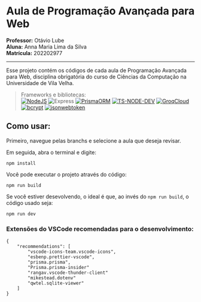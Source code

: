 # Aula de Programação Avançada para Web

**Professor:** Otávio Lube  
**Aluna:** Anna Maria Lima da Silva  
**Matrícula:** 202202977

---

Esse projeto contém os códigos de cada aula de Programação Avançada para Web, disciplina obrigatória do curso de Ciências da Computação na Universidade de Vila Velha.

> Frameworks e bibliotecas:  
>  [![NodeJS](https://img.shields.io/badge/Node.js-43853D?style=for-the-badge&logo=node.js&logoColor=white)](https://github.com/nvm-sh/nvm?tab=readme-ov-file#install--update-script)
> ![Express](https://img.shields.io/badge/express.js-%23404d59.svg?style=for-the-badge&logo=express&logoColor=%2361DAFB)
> [![PrismaORM](https://img.shields.io/badge/Prisma-3982CE?style=for-the-badge&logo=Prisma&logoColor=white)](https://www.prisma.io/docs/getting-started/quickstart)
> [![TS-NODE-DEV](https://img.shields.io/badge/TS--NODE--DEV-red?style=for-the-badge&logo=npm&logoColor=white&link=https://www.npmjs.com/package/ts-node-dev)](https://www.npmjs.com/package/ts-node-dev)
> [![GroqCloud](https://img.shields.io/badge/GroqCloud-f55036?style=for-the-badge&logo=groq&logoColor=white&link=https://console.groq.com/playground)](https://console.groq.com/playground)
> [![bcrypt](https://img.shields.io/badge/bcrypt-red?style=for-the-badge&logo=npm&logoColor=white&link=https://www.npmjs.com/package/bcrypt?activeTab=readme)](https://www.npmjs.com/package/bcrypt?activeTab=readme)
> [![jsonwebtoken](https://img.shields.io/badge/jsonwebtoken-red?style=for-the-badge&logo=npm&logoColor=white&link=https://www.npmjs.com/package/jsonwebtoken)](https://www.npmjs.com/package/jsonwebtoken)


## Como usar:

Primeiro, navegue pelas branchs e selecione a aula que deseja revisar.

Em seguida, abra o terminal e digite:

```
npm install
```

Você pode executar o projeto através do código:

```
npm run build
```

Se você estiver desevolvendo, o ideal é que, ao invés do `npm run build`, o código usado seja:

```
npm run dev
```

### Extensões do VSCode recomendadas para o desenvolvimento:

```
{
    "recommendations": [
        "vscode-icons-team.vscode-icons",
        "esbenp.prettier-vscode",
        "prisma.prisma",
        "Prisma.prisma-insider"
        "rangav.vscode-thunder-client"
        "mikestead.dotenv"
        "qwtel.sqlite-viewer"
    ]
}
```
